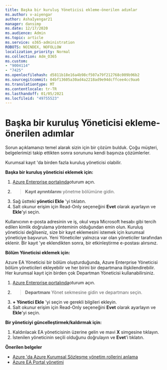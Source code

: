 ```yaml
---
title: Başka bir kuruluş Yöneticisi ekleme-önerilen adımlar
ms.author: v-aiyengar
author: AshaIyengar21
manager: dansimp
ms.date: 12/17/2020
ms.audience: Admin
ms.topic: article
ms.service: o365-administration
ROBOTS: NOINDEX, NOFOLLOW
localization_priority: Normal
ms.collection: Adm_O365
ms.custom:
- "9004114"
- "7425"
ms.openlocfilehash: d5811b18e16a4b98cf507a79f212768c009b96b2
ms.sourcegitcommit: 04bf13605a30ad4a2218ad9e94dcffcee4cc9aa6
ms.translationtype: MT
ms.contentlocale: tr-TR
ms.lasthandoff: 01/05/2021
ms.locfileid: "49755523"
---
```

# <a name="add-another-enterprise-administrator---recommended-steps"></a>Başka bir kuruluş Yöneticisi ekleme-önerilen adımlar

Sorun açıklamanızı temel alarak sizin için bir çözüm bulduk. Çoğu müşteri, belgelerimizi takip ettikten sonra sorununu kendi başınıza çözümlerler.

Kurumsal kayıt 'da birden fazla kuruluş yöneticisi olabilir.

**Başka bir kuruluş yöneticisi eklemek için:**

1. [Azure Enterprise portalında](https://ea.azure.com/)oturum açın.
1.   >  **Kayıt ayrıntılarını** yönetme bölümüne gidin.
1. Sağ üstteki **yönetici Ekle** 'yi tıklatın.
1. Salt okunur erişim için Read-Only seçeneğini **Evet** olarak ayarlayın ve **Ekle**'yi seçin.

Kullanıcının e-posta adresinin ve iş, okul veya Microsoft hesabı gibi tercih edilen kimlik doğrulama yönteminin olduğundan emin olun. Kuruluş yöneticisi değilseniz, size bir kayıt eklemesini istemek için kurumsal yöneticiye başvurun. Yeni Yöneticiler yalnızca var olan yöneticiler tarafından eklenir. Bir kayıt 'ye eklendikten sonra, bir etkinleştirme e-postası alırsınız.

**Bölüm Yöneticisi eklemek için:**

Azure EA Yöneticisi bir bölüm oluşturduğunda, Azure Enterprise Yöneticisi bölüm yöneticileri ekleyebilir ve her birini bir departmana ilişkilendirebilir. Her kurumsal kayıt için birden çok Departman Yöneticisi kullanabilirsiniz.

1. [Azure Enterprise portalında](https://ea.azure.com/)oturum açın.
1.   >  **Departmanı** Yönet sekmesine gidin ve departmanı seçin.
1. **+ Yönetici Ekle** 'yi seçin ve gerekli bilgileri ekleyin.
1. Salt okunur erişim için Read-Only seçeneğini **Evet** olarak ayarlayın ve **Ekle**'yi seçin.

**Bir yöneticiyi güncelleştirmek/kaldırmak için:**

1. Kaldırılacak EA yöneticisinin üzerine gelin ve mavi **X** simgesine tıklayın.
1. İstenilen yöneticinin seçili olduğunu doğrulayın ve **Evet**'i tıklatın.

**Önerilen belgeler**

- [Azure 'da Azure Kurumsal Sözleşme yönetim rollerini anlama](https://docs.microsoft.com/azure/billing/billing-understand-ea-roles)
- [Azure EA Portal yönetimi](https://docs.microsoft.com/azure/billing/billing-ea-portal-administration)

